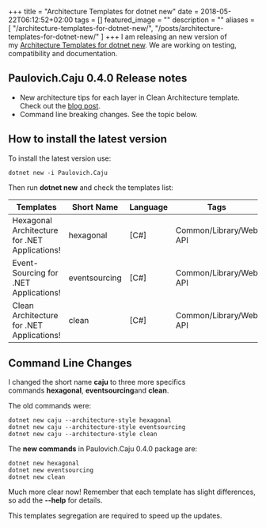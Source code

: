 +++
title =  "Architecture Templates for dotnet new"
date = 2018-05-22T06:12:52+02:00
tags = []
featured_image = ""
description = ""
aliases = [
    "/architecture-templates-for-dotnet-new/",
    "/posts/architecture-templates-for-dotnet-new/"
]
+++
I am releasing an new version of my [Architecture Templates for dotnet new](https://dotnetnew.azurewebsites.net/pack/Paulovich.Caju). We are working on testing, compatibility and documentation.

Paulovich.Caju 0.4.0 Release notes
----------------------------------

-   New architecture tips for each layer in Clean Architecture template. Check out the [blog post](https://paulovich.net/clean-architecture-for-net-applications/).
-   Command line breaking changes. See the topic below.

How to install the latest version
---------------------------------

To install the latest version use:

```
dotnet new -i Paulovich.Caju
```

Then run **dotnet new** and check the templates list:

| Templates | Short Name | Language | Tags |
|-----------|------------|----------|------|
| Hexagonal Architecture for .NET Applications! | hexagonal | [C#] | Common/Library/Web API |
| Event-Sourcing for .NET Applications! | eventsourcing | [C#] | Common/Library/Web API |
| Clean Architecture for .NET Applications! | clean | [C#] | Common/Library/Web API |

Command Line Changes
--------------------

I changed the short name **caju** to three more specifics commands **hexagonal**, **eventsourcing**and **clean**.

The old commands were:

```
dotnet new caju --architecture-style hexagonal
dotnet new caju --architecture-style eventsourcing
dotnet new caju --architecture-style clean
```

The **new commands** in Paulovich.Caju 0.4.0 package are:

```
dotnet new hexagonal
dotnet new eventsourcing
dotnet new clean
```

Much more clear now! Remember that each template has slight differences, so add the **--help** for details.

This templates segregation are required to speed up the updates.
